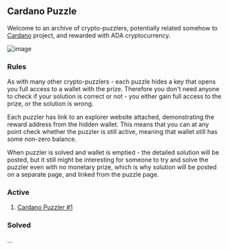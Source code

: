 ## Cardano Puzzle

Welcome to an archive of crypto-puzzlers, potentially related somehow to [Cardano](https://cardanowiki.info) project, and rewarded with ADA cryptocurrency.

![image](https://user-images.githubusercontent.com/5585355/56516210-854a5980-6542-11e9-8c96-81fa6e35f09e.png)

### Rules

As with many other crypto-puzzlers - each puzzle hides a key that opens you full access to a wallet with the prize. Therefore you don't need anyone to check if your solution is correct or not - you either gain full access to the prize, or the solution is wrong.

Each puzzler has link to an explorer website attached, demonstrating the reward address from the hidden wallet. This means that you can at any point check whether the puzzler is still active, meaning that wallet still has some non-zero balance.

When puzzler is solved and wallet is emptied - the detailed solution will be posted, but it still might be interesting for someone to try and solve the puzzler even with no monetary prize, which is why solution will be posted on a separate page, and linked from the puzzle page.

### Active

1. [Cardano Puzzler #1](./0001)

### Solved

...
